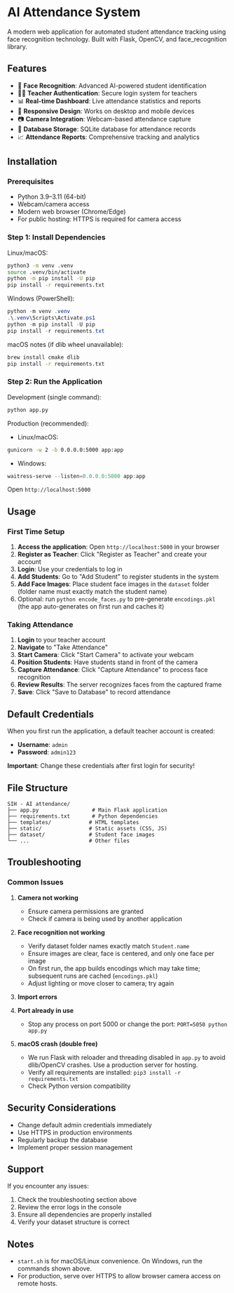 # AI Attendance System

A modern web application for automated student attendance tracking using face recognition technology. Built with Flask, OpenCV, and face_recognition library.

## Features

- 🎯 **Face Recognition**: Advanced AI-powered student identification
- 👨‍🏫 **Teacher Authentication**: Secure login system for teachers
- 📊 **Real-time Dashboard**: Live attendance statistics and reports
- 📱 **Responsive Design**: Works on desktop and mobile devices
- 📷 **Camera Integration**: Webcam-based attendance capture
- 💾 **Database Storage**: SQLite database for attendance records
- 📈 **Attendance Reports**: Comprehensive tracking and analytics

## Installation

### Prerequisites

- Python 3.9–3.11 (64-bit)
- Webcam/camera access
- Modern web browser (Chrome/Edge)
- For public hosting: HTTPS is required for camera access

### Step 1: Install Dependencies

Linux/macOS:
```bash
python3 -m venv .venv
source .venv/bin/activate
python -m pip install -U pip
pip install -r requirements.txt
```

Windows (PowerShell):
```powershell
python -m venv .venv
.\.venv\Scripts\Activate.ps1
python -m pip install -U pip
pip install -r requirements.txt
```

macOS notes (if dlib wheel unavailable):
```bash
brew install cmake dlib
pip install -r requirements.txt
```

### Step 2: Run the Application

Development (single command):
```bash
python app.py
```

Production (recommended):
- Linux/macOS:
```bash
gunicorn -w 2 -b 0.0.0.0:5000 app:app
```
- Windows:
```powershell
waitress-serve --listen=0.0.0.0:5000 app:app
```

Open `http://localhost:5000`

## Usage

### First Time Setup

1. **Access the application**: Open `http://localhost:5000` in your browser
2. **Register as Teacher**: Click "Register as Teacher" and create your account
3. **Login**: Use your credentials to log in
4. **Add Students**: Go to "Add Student" to register students in the system
5. **Add Face Images**: Place student face images in the `dataset` folder (folder name must exactly match the student name)
6. Optional: run `python encode_faces.py` to pre-generate `encodings.pkl` (the app auto-generates on first run and caches it)

### Taking Attendance

1. **Login** to your teacher account
2. **Navigate** to "Take Attendance"
3. **Start Camera**: Click "Start Camera" to activate your webcam
4. **Position Students**: Have students stand in front of the camera
5. **Capture Attendance**: Click "Capture Attendance" to process face recognition
6. **Review Results**: The server recognizes faces from the captured frame
7. **Save**: Click "Save to Database" to record attendance

## Default Credentials

When you first run the application, a default teacher account is created:

- **Username**: `admin`
- **Password**: `admin123`

**Important**: Change these credentials after first login for security!

## File Structure

```
SIH - AI attendance/
├── app.py                 # Main Flask application
├── requirements.txt       # Python dependencies
├── templates/            # HTML templates
├── static/               # Static assets (CSS, JS)
├── dataset/              # Student face images
└── ...                   # Other files
```

## Troubleshooting

### Common Issues

1. **Camera not working**

   - Ensure camera permissions are granted
   - Check if camera is being used by another application

2. **Face recognition not working**

   - Verify dataset folder names exactly match `Student.name`
   - Ensure images are clear, face is centered, and only one face per image
   - On first run, the app builds encodings which may take time; subsequent runs are cached (`encodings.pkl`)
   - Adjust lighting or move closer to camera; try again

3. **Import errors**
4. **Port already in use**

   - Stop any process on port 5000 or change the port: `PORT=5050 python app.py`

5. **macOS crash (double free)**

   - We run Flask with reloader and threading disabled in `app.py` to avoid dlib/OpenCV crashes. Use a production server for hosting.
   - Verify all requirements are installed: `pip3 install -r requirements.txt`
   - Check Python version compatibility

## Security Considerations

- Change default admin credentials immediately
- Use HTTPS in production environments
- Regularly backup the database
- Implement proper session management

## Support

If you encounter any issues:

1. Check the troubleshooting section above
2. Review the error logs in the console
3. Ensure all dependencies are properly installed
4. Verify your dataset structure is correct

## Notes

- `start.sh` is for macOS/Linux convenience. On Windows, run the commands shown above.
- For production, serve over HTTPS to allow browser camera access on remote hosts.

